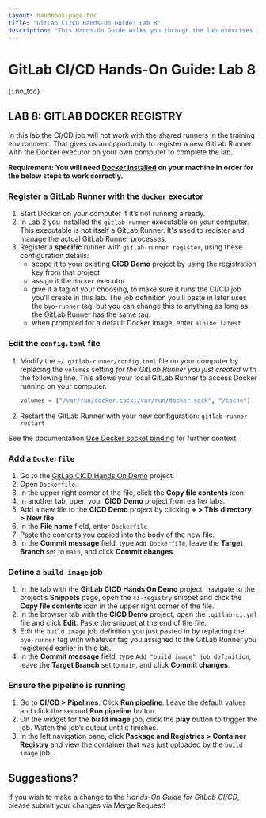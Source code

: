 ```yaml
---
layout: handbook-page-toc
title: "GitLab CI/CD Hands-On Guide: Lab 8"
description: "This Hands-On Guide walks you through the lab exercises in the GitLab CI/CD course."
---
```

# GitLab CI/CD Hands-On Guide: Lab 8
{:.no_toc}

## LAB 8: GITLAB DOCKER REGISTRY

In this lab the CI/CD job will not work with the shared runners in the training environment. That gives us an opportunity to register a new GitLab Runner with the Docker executor on your own computer to complete the lab.

**Requirement: You will need [Docker installed](https://docs.docker.com/engine/install/) on your machine in order for the below steps to work correctly.**

### Register a GitLab Runner with the `docker` executor

1. Start Docker on your computer if it’s not running already.
1. In Lab 2 you installed the `gitlab-runner` executable on your computer. This executable is not itself a GitLab Runner. It's used to register and manage the actual GitLab Runner processes.
1. Register a **specific** runner with `gitlab-runner register`, using these configuration details:
    + scope it to your existing **CICD Demo** project by using the registration key from that project
    + assign it the `docker` executor
    + give it a tag of your choosing, to make sure it runs the CI/CD job you’ll create in this lab. The job definition you’ll paste in later uses the `byo-runner` tag, but you can change this to anything as long as the GitLab Runner has the same tag.
    + when prompted for a default Docker image, enter `alpine:latest`
    
### Edit the `config.toml` file

1. Modify the `~/.gitlab-runner/config.toml` file on your computer by replacing the `volumes` setting *for the GitLab Runner you just created* with the following line. This allows your local GitLab Runner to access Docker running on your computer.
    ```bash
    volumes = ["/var/run/docker.sock:/var/run/docker.sock", "/cache"]
    ```
1. Restart the GitLab Runner with your new configuration: `gitlab-runner restart`

See the documentation [Use Docker socket binding](https://docs.gitlab.com/ee/ci/docker/using_docker_build.html#use-docker-socket-binding) for further context.

### Add a `Dockerfile`

1. Go to the [GitLab CICD Hands On Demo](https://ilt.gitlabtraining.cloud/professional-services-classes/gitlab-ci-cd/gitlab-cicd-hands-on-demo) project.
1. Open `Dockerfile`.
1. In the upper right corner of the file, click the **Copy file contents** icon. 
1. In another tab, open your **CICD Demo** project from earlier labs.
1. Add a new file to the **CICD Demo** project by clicking **+ > This directory > New file**
1. In the **File name** field, enter `Dockerfile`
1. Paste the contents you copied into the body of the new file.
1. In the **Commit message** field, type `Add Dockerfile`, leave the **Target Branch** set to `main`, and click **Commit changes**.

### Define a `build image` job

1. In the tab with the **GitLab CICD Hands On Demo** project, navigate to the project’s **Snippets** page, open the `ci-registry` snippet and click the **Copy file contents** icon in the upper right corner of the file.
1. In the browser tab with the **CICD Demo** project, open the `.gitlab-ci.yml` file and click **Edit**. Paste the snippet at the end of the file.
1. Edit the `build image` job definition you just pasted in by replacing the `byo-runner` tag with whatever tag you assigned to the GitLab Runner you registered earlier in this lab.
1. In the **Commit message** field, type `Add "build image" job definition`, leave the **Target Branch** set to `main`, and click **Commit changes**.

### Ensure the pipeline is running 

1. Go to **CI/CD > Pipelines**. Click **Run pipeline**. Leave the default values and click the second **Run pipeline** button.
1. On the widget for the **build image** job, click the **play** button to trigger the job. Watch the job’s output until it finishes.
1. In the left navigation pane, click **Package and Registries > Container Registry** and view the container that was just uploaded by the `build image` job.

## Suggestions?

If you wish to make a change to the *Hands-On Guide for GitLab CI/CD*, please submit your changes via Merge Request!
